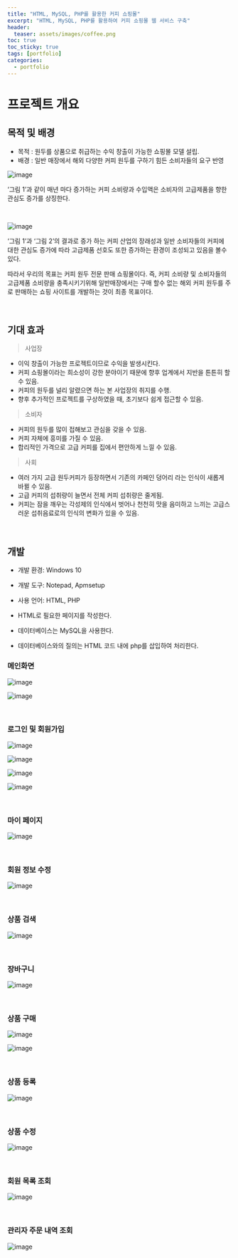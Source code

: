 ```yaml
---
title: "HTML, MySQL, PHP를 활용한 커피 쇼핑몰"
excerpt: "HTML, MySQL, PHP를 활용하여 커피 쇼핑몰 웹 서비스 구축"
header:
  teaser: assets/images/coffee.png
toc: true
toc_sticky: true
tags: [portfolio]
categories:
  - portfolio
---
```


# 프로젝트 개요

## 목적 및 배경

- 목적 : 원두를 상품으로 취급하는 수익 창출이 가능한 쇼핑몰 모델 설립.
- 배경 : 일반 매장에서 해외 다양한 커피 원두를 구하기 힘든 소비자들의 요구 반영

![image](https://user-images.githubusercontent.com/57826388/78451605-6f856400-76c1-11ea-983f-004c18d630c5.png)

‘그림 1’과 같이 매년 마다 증가하는 커피 소비량과 수입액은 소비자의 고급제품을 향한 관심도 증가를 상징한다.

<br>

![image](https://user-images.githubusercontent.com/57826388/78451608-72805480-76c1-11ea-859c-5e66a7952075.png)

‘그림 1’과 ‘그림 2’의 결과로 증가 하는 커피 산업의 장래성과 일반 소비자들의 커피에 대한 관심도 증가에 따라 고급제품 선호도 또한 증가하는 환경이 조성되고 있음을 볼수 있다.

따라서 우리의 목표는 커피 원두 전문 판매 쇼핑몰이다.
즉, 커피 소비량 및 소비자들의 고급제품 소비량을 충족시키기위해 일반매장에서는 구매 할수 없는 해외 커피 원두를 주로 판매하는
쇼핑 사이트를 개발하는 것이 최종 목표이다.


<br>

## 기대 효과

>사업장

- 이익 창출이 가능한 프로젝트이므로 수익을 발생시킨다.
- 커피 쇼핑몰이라는 희소성이 강한 분야이기 때문에 향후 업계에서 지반을 튼튼히 할 수 있음.
- 커피의 원두를 널리 알렸으면 하는 본 사업장의 취지를 수행.
- 향후 추가적인 프로젝트를 구상하였을 때, 초기보다 쉽게 접근할 수 있음.

>소비자

- 커피의 원두를 많이 접해보고 관심을 갖을 수 있음.
- 커피 자체에 흥미를 가질 수 있음. 
- 합리적인 가격으로 고급 커피를 집에서 편안하게 느낄 수 있음.

>사회

- 여러 가지 고급 원두커피가 등장하면서 기존의 카페인 덩어리 라는 인식이 새롭게 바뀔 수 있음.
- 고급 커피의 섭취량이 늘면서 전체 커피 섭취량은 줄게됨.
-  커피는 잠을 깨우는 각성제의 인식에서 벗어나 천천히 맛을 음미하고 느끼는 고급스러운 섭취음료로의 인식의 변화가 있을 수 있음.

<br>

## 개발

- 개발 환경: Windows 10
- 개발 도구: Notepad, Apmsetup
- 사용 언어: HTML, PHP

- HTML로 필요한 페이지를 작성한다.
- 데이터베이스는 MySQL을 사용한다.
- 데이터베이스와의 질의는 HTML 코드 내에 php를 삽입하여 처리한다. 

### 메인화면

![image](https://user-images.githubusercontent.com/57826388/78451732-54672400-76c2-11ea-9f64-dca948ff1a12.png)

![image](https://user-images.githubusercontent.com/57826388/78451739-5a5d0500-76c2-11ea-84a8-ebd9f3f7f660.png)

<br>

### 로그인 및 회원가입 

![image](https://user-images.githubusercontent.com/57826388/78452554-df4a1d80-76c6-11ea-9985-b99bf2b119e1.png)

![image](https://user-images.githubusercontent.com/57826388/78451785-9c864680-76c2-11ea-8717-82642800bdc6.png)

![image](https://user-images.githubusercontent.com/57826388/78452537-bfb2f500-76c6-11ea-8c1b-93f99a46eb3e.png)

![image](https://user-images.githubusercontent.com/57826388/78451802-ab6cf900-76c2-11ea-82da-20ca9ed135d3.png)

<br>

### 마이 페이지

![image](https://user-images.githubusercontent.com/57826388/78452460-49ae8e00-76c6-11ea-9a25-9082883466e7.png)

<br>

### 회원 정보 수정

![image](https://user-images.githubusercontent.com/57826388/78452406-14a23b80-76c6-11ea-80ea-a02f60c0f1da.png)

<br>

### 상품 검색

![image](https://user-images.githubusercontent.com/57826388/78451849-dce5c480-76c2-11ea-9709-129ce3c23ad2.png)

<br>

### 장바구니

![image](https://user-images.githubusercontent.com/57826388/78451867-f2f38500-76c2-11ea-9f6e-a2c5d3c19a86.png)

<br>

### 상품 구매

![image](https://user-images.githubusercontent.com/57826388/78451877-00107400-76c3-11ea-8a98-edb15e1dca93.png)

![image](https://user-images.githubusercontent.com/57826388/78452516-92664700-76c6-11ea-928b-74b8c910de2d.png)

<br>

### 상품 등록

![image](https://user-images.githubusercontent.com/57826388/78452335-b2e1d180-76c5-11ea-894d-2cf0b392b8e2.png)

<br>

### 상품 수정

![image](https://user-images.githubusercontent.com/57826388/78451898-1f0f0600-76c3-11ea-96e9-5a4a29b48c30.png)

<br>

### 회원 목록 조회

![image](https://user-images.githubusercontent.com/57826388/78452360-d9077180-76c5-11ea-97cf-fad2a0ec95c7.png)

<br>

### 관리자 주문 내역 조회

![image](https://user-images.githubusercontent.com/57826388/78451913-36e68a00-76c3-11ea-858f-1b3fcf0b472d.png)
